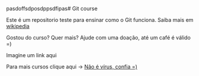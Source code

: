 pasdoffsdposdppsdfipas# Git course

Este é um repositorio teste para ensinar como o Git funciona.
Saiba mais em [wikipedia](http://wikipedia.com) <br/>

Gostou do curso? Quer mais? Ajude com uma doação, até um café é válido =)

Imagine um link aqui

Para mais cursos clique aqui -> [Não é vírus, confia =)](http://youtube.com)